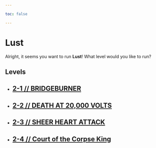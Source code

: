 ```yaml
---

toc: false

---
```


# Lust

Alright, it seems you want to run **Lust**! What level would you like to run?

## Levels


- ## [2-1 // BRIDGEBURNER](/any/2-lust/any-2-1.md)

- ## [2-2 // DEATH AT 20,000 VOLTS](/any/2-lust/any-2-2.md)

- ## [2-3 // SHEER HEART ATTACK](/any/2-lust/any-2-3.md)

- ## [2-4 // Court of the Corpse King](/any/2-lust/any-2-4.md)